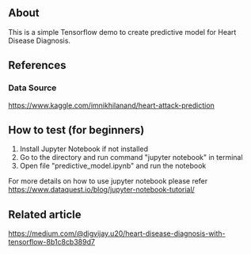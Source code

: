 ## About
This is a simple Tensorflow demo to create predictive model for Heart Disease Diagnosis.

## References
### Data Source
https://www.kaggle.com/imnikhilanand/heart-attack-prediction

## How to test (for beginners)
1. Install Jupyter Notebook if not installed
2. Go to the directory and run command "jupyter notebook" in terminal
3. Open file "predictive_model.ipynb" and run the notebook

For more details on how to use jupyter notebook please refer
https://www.dataquest.io/blog/jupyter-notebook-tutorial/

## Related article
https://medium.com/@digvijay.u20/heart-disease-diagnosis-with-tensorflow-8b1c8cb389d7
